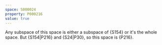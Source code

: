 ```yaml
---
space: S000024
property: P000216
value: true
---
```


Any subspace of this space is either a subspace of {S154} or it's the whole space.
But {S154|P216} and {S24|P30}, so this space is {P216}.
